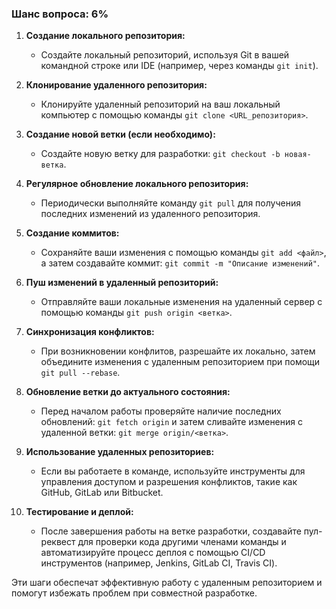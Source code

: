 ### Шанс вопроса: 6%

1. **Создание локального репозитория:**
   - Создайте локальный репозиторий, используя Git в вашей командной строке или IDE (например, через команды `git init`).

2. **Клонирование удаленного репозитория:**
   - Клонируйте удаленный репозиторий на ваш локальный компьютер с помощью команды `git clone <URL_репозитория>`.

3. **Создание новой ветки (если необходимо):**
   - Создайте новую ветку для разработки: `git checkout -b новая-ветка`.

4. **Регулярное обновление локального репозитория:**
   - Периодически выполняйте команду `git pull` для получения последних изменений из удаленного репозитория.

5. **Создание коммитов:**
   - Сохраняйте ваши изменения с помощью команды `git add <файл>`, а затем создавайте коммит: `git commit -m "Описание изменений"`.

6. **Пуш изменений в удаленный репозиторий:**
   - Отправляйте ваши локальные изменения на удаленный сервер с помощью команды `git push origin <ветка>`.

7. **Синхронизация конфликтов:**
   - При возникновении конфлитов, разрешайте их локально, затем объедините изменения с удаленным репозиторием при помощи `git pull --rebase`.

8. **Обновление ветки до актуального состояния:**
   - Перед началом работы проверяйте наличие последних обновлений: `git fetch origin` и затем сливайте изменения с удаленной ветки: `git merge origin/<ветка>`.

9. **Использование удаленных репозиториев:**
   - Если вы работаете в команде, используйте инструменты для управления доступом и разрешения конфликтов, такие как GitHub, GitLab или Bitbucket.

10. **Тестирование и деплой:**
    - После завершения работы на ветке разработки, создавайте пул-реквест для проверки кода другими членами команды и автоматизируйте процесс деплоя с помощью CI/CD инструментов (например, Jenkins, GitLab CI, Travis CI).

Эти шаги обеспечат эффективную работу с удаленным репозиторием и помогут избежать проблем при совместной разработке.